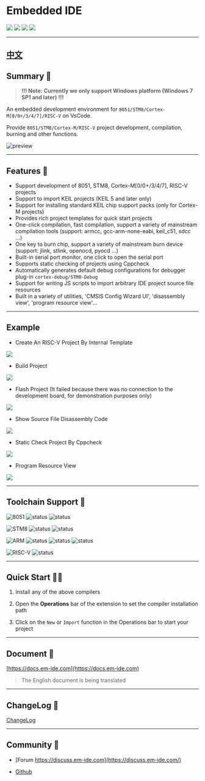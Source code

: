 # Embedded IDE

[![](https://vsmarketplacebadge.apphb.com/version/cl.eide.svg)](https://marketplace.visualstudio.com/items?itemName=CL.eide) [![](https://vsmarketplacebadge.apphb.com/installs/cl.eide.svg)](https://marketplace.visualstudio.com/items?itemName=CL.eide) [![](https://vsmarketplacebadge.apphb.com/downloads/cl.eide.svg)](https://marketplace.visualstudio.com/items?itemName=CL.eide) [![](https://vsmarketplacebadge.apphb.com/rating/cl.eide.svg)](https://marketplace.visualstudio.com/items?itemName=CL.eide)

***

## [中文](./README_ZH-CN.md)

## Summary 📑

> **!!! Note: Currently we only support Windows platform (Windows 7 SP1 and later) !!!**

An embedded development environment for `8051/STM8/Cortex-M[0/0+/3/4/7]/RISC-V` on VsCode. 

Provide `8051/STM8/Cortex-M/RISC-V` project development, compilation, burning and other functions.

![preview](https://docs.em-ide.com/preview.png)

***

## Features 🎉

* Support development of 8051, STM8, Cortex-M\[0/0+/3/4/7], RISC-V projects
* Support to import KEIL projects (KEIL 5 and later only)
* Support for installing standard KEIL chip support packs (only for Cortex-M projects)
* Provides rich project templates for quick start projects
* One-click compilation, fast compilation, support a variety of mainstream compilation tools (support: armcc, gcc-arm-none-eabi, keil_c51, sdcc ...)
* One key to burn chip, support a variety of mainstream burn device (support: jlink, stlink, openocd, pyocd ...)
* Built-in serial port monitor, one click to open the serial port
* Supports static checking of projects using Cppcheck
* Automatically generates default debug configurations for debugger plug-in `cortex-debug/STM8-Debug`
* Support for writing JS scripts to import arbitrary IDE project source file resources
* Built in a variety of utilities, 'CMSIS Config Wizard UI', 'disassembly view', 'program resource view'...

***

## Example

- Create An RISC-V Project By Internal Template

![](https://docs.em-ide.com/img/show/new_prj.gif)

- Build Project

![](https://docs.em-ide.com/img/show/build_prj.gif)

- Flash Project (It failed because there was no connection to the development board, for demonstration purposes only)

![](https://docs.em-ide.com/img/show/flash_prj.gif)

- Show Source File Disassembly Code

![](https://docs.em-ide.com/img/show/show_disasm.gif)

- Static Check Project By Cppcheck

![](https://docs.em-ide.com/img/show/cppcheck_prj.gif)

- Program Resource View

![](https://docs.em-ide.com/img/show/show_prj_res.gif)

***

## Toolchain Support 🔨
 
 ![8051](https://img.shields.io/badge/-8051_:-grey.svg) ![status](https://img.shields.io/badge/Keil_C51-✔-brightgreen.svg) ![status](https://img.shields.io/badge/SDCC-✔-brightgreen.svg)
 
 ![STM8](https://img.shields.io/badge/-STM8_:-grey.svg) ![status](https://img.shields.io/badge/IAR_STM8-✔-brightgreen.svg) ![status](https://img.shields.io/badge/SDCC-✔-brightgreen.svg)
 
 ![ARM](https://img.shields.io/badge/-ARM_:-grey.svg) ![status](https://img.shields.io/badge/ARMCC-✔-brightgreen.svg) ![status](https://img.shields.io/badge/ARMCLang-✔-brightgreen.svg) ![status](https://img.shields.io/badge/ARM_GCC-✔-brightgreen.svg)

 ![RISC-V](https://img.shields.io/badge/-RISCV_:-grey.svg) ![status](https://img.shields.io/badge/RISCV_GCC-✔-brightgreen.svg)

***

## Quick Start 🏃‍♀️

1. Install any of the above compilers

2. Open the **Operations** bar of the extension to set the compiler installation path

3. Click on the `New` or `Import` function in the Operations bar to start your project

***

## Document 📖

[https://docs.em-ide.com](https://docs.em-ide.com)

> The English document is being translated

***

## ChangeLog 📌

[ChangeLog](https://marketplace.visualstudio.com/items/CL.eide/changelog)

***

## Community 🌈

- [Forum https://discuss.em-ide.com](https://discuss.em-ide.com/)

- [Github](https://github.com/github0null/eide/issues)
